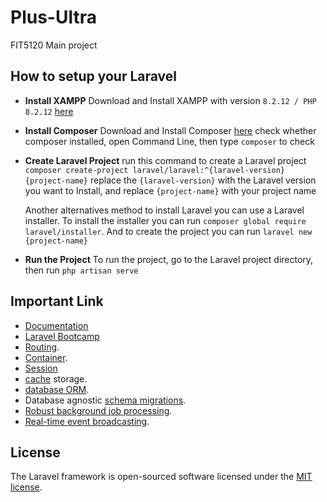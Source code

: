 # Plus-Ultra
FIT5120 Main project
## How to setup your Laravel

- **Install XAMPP**
	Download and Install XAMPP with version `8.2.12 / PHP 8.2.12` [here](https://www.apachefriends.org/download.html)
- **Install Composer**
	Download and Install Composer [here](https://getcomposer.org/download/)
	check whether composer installed, open Command Line, then type `composer` to check
- **Create Laravel Project**
	run this command to create a Laravel project `composer create-project laravel/laravel:^{laravel-version} {project-name}` replace the `{laravel-version}` with the Laravel version you want to Install, and replace `{project-name}` with your project name

	Another alternatives method to install Laravel you can use a Laravel installer. To install the installer you can run `composer global require laravel/installer`. And to create the project you can run `laravel new {project-name}`
- **Run the Project**
	To run the project, go to the Laravel project directory, then run `php artisan serve`

## Important Link
- [Documentation](https://laravel.com/docs)
- [Laravel Bootcamp](https://bootcamp.laravel.com)
- [Routing](https://laravel.com/docs/routing).
- [Container](https://laravel.com/docs/container).
- [Session](https://laravel.com/docs/session)
- [cache](https://laravel.com/docs/cache) storage.
- [database ORM](https://laravel.com/docs/eloquent).
- Database agnostic [schema migrations](https://laravel.com/docs/migrations).
- [Robust background job processing](https://laravel.com/docs/queues).
- [Real-time event broadcasting](https://laravel.com/docs/broadcasting).

## License

The Laravel framework is open-sourced software licensed under the [MIT license](https://opensource.org/licenses/MIT).
